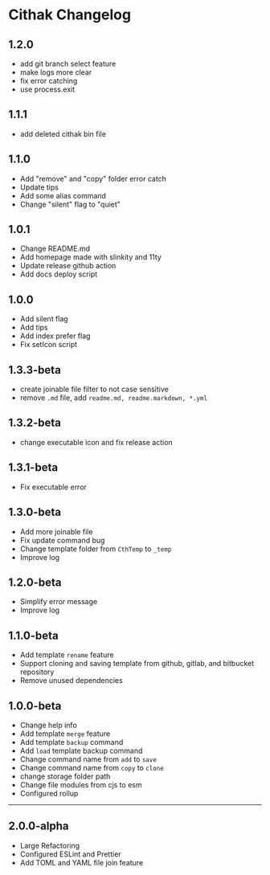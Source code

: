 # Cithak Changelog

## 1.2.0

- add git branch select feature
- make logs more clear
- fix error catching
- use process.exit

## 1.1.1

- add deleted cithak bin file

## 1.1.0

- Add "remove" and "copy" folder error catch
- Update tips
- Add some alias command
- Change "silent" flag to "quiet"

## 1.0.1

- Change README.md
- Add homepage made with slinkity and 11ty
- Update release github action
- Add docs deploy script

## 1.0.0

- Add silent flag
- Add tips
- Add index prefer flag
- Fix setIcon script

## 1.3.3-beta

- create joinable file filter to not case sensitive
- remove `.md` file, add `readme.md, readme.markdown, *.yml`

## 1.3.2-beta

- change executable icon and fix release action

## 1.3.1-beta

- Fix executable error

## 1.3.0-beta

- Add more joinable file
- Fix update command bug
- Change template folder from `CthTemp` to `_temp`
- Improve log

## 1.2.0-beta

- Simplify error message
- Improve log

## 1.1.0-beta

- Add template `rename` feature
- Support cloning and saving template from github, gitlab, and bitbucket repository
- Remove unused dependencies

## 1.0.0-beta

- Change help info
- Add template `merge` feature
- Add template `backup` command
- Add `load` template backup command
- Change command name from `add` to `save`
- Change command name from `copy` to `clone`
- change storage folder path
- Change file modules from cjs to esm
- Configured rollup

---

## 2.0.0-alpha

- Large Refactoring
- Configured ESLint and Prettier
- Add TOML and YAML file join feature
